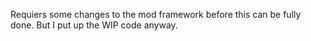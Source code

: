 Requiers some changes to the mod framework before this can be fully done. But I put up the WIP code anyway.
